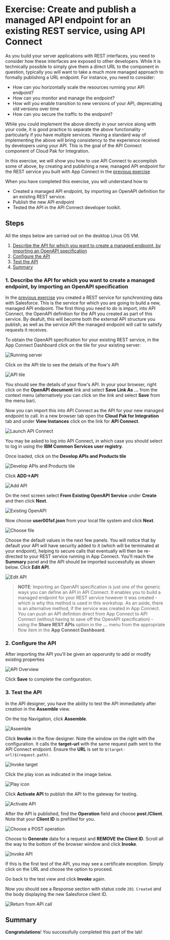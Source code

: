 # Exercise: Create and publish a managed API endpoint for an existing REST service, using API Connect

As you build your server applications with REST interfaces, you need to consider how these interfaces are exposed to other developers. While it is technically possible to simply give them a direct URL to the component in question, typically you will want to take a much more managed approach to formally publishing a URL endpoint. For instance, you need to consider:

* How can you horizontally scale the resources running your API endpoint?
* How can you monitor and manage the endpoint?
* How will you enable transition to new versions of your API, deprecating old versions over time
* How can you secure the traffic to the endpoint?

While you could implement the above directly in your service along with your code, it is good practice to separate the above functionality - particularly if you have multiple services. Having a standard way of implementing the above will bring consistency to the experience received by developers using your API. This is the goal of the API Connect component of Cloud Pak for Integration.

In this exercise, we will show you how to use API Connect to accomplish some of above, by creating and publishing a new, managed API endpoint for the REST service you built with App Connect in the [previous exercise](../exercise-app-connect/README.md)

When you have completed this exercise, you will understand how to

* Created a managed API endpoint, by importing an OpenAPI definition for an existing REST service.
* Publish the new API endpoint
* Tested the API in the API Connect developer toolkit.

## Steps

All the steps below are carried out on the desktop Linux OS VM.

1. [Describe the API for which you want to create a managed endpoint, by importing an OpenAPI specification](#1-define-what-your-api-will-call-by-importing-the-openapi-definition-for-your-rest-service)
1. [Configure the API](#2-configure-the-api)
1. [Test the API](#3-test-the-api)
1. [Summary](#summary)

### 1. Describe the API for which you want to create a managed endpoint, by importing an OpenAPI specification

In the [previous exercise](../exercise-app-connect/README.md) you created a REST service for synchronizing data with Salesforce. This is the service for which you are going to build a new, managed API endpoint. The first thing you need to do is import, into API Connect, the OpenAPI definition for the API you created as part of this service.  By deafult, this will become both the external API structure you publish, as well as the service API the managed endpoint will call to satisfy requests it receives.

To obtain the OpenAPI specification for your existing REST service, in the App Connect Dashboard click on the tile for your existing server:

![Running server](images/servertile.png)

Click on the API tile to see the details of the flow's API

![API tile](images/apitile.png)

You should see the details of your flow's API. In your your browser, right click on the **OpenAPI document** link and select **Save Link As ...** from the context menu (alternatively you can click on the link and select **Save** from the menu bar).

Now you can import this into API Connect as the API for your new managed endpoint to call. In a new browser tab open the **Cloud Pak for Integration** tab and under **View Instances** click on the link for **API Connect**.

![Launch API Connect](images/cp4i-dashboard-api-connect.png)

You may be asked to log into API Connect, in which case you should select to log in using the **IBM Common Services user registry**.

Once loaded, click on the **Develop APIs and Products tile**

![Develop APIs and Products tile](images/api-manager.png)

Click **ADD->API**

![Add API](images/add-api.png)

On the next screen select **From Existing OpenAPI Service** under **Create** and then click **Next**.

![Existing OpenAPI](images/existing-api.png)

Now choose **user001sf.json** from your local file system and click **Next**.

![Choose file](images/choose-file.png)

Choose the default values in the next few panels. You will notice that by default your API will have security added to it (which will be terminated at your endpoint), helping to secure calls that eventually will then be re-directed to your REST service running in App Connect. You'll reach the **Summary** panel and the API should be imported successfully as shown below. Click **Edit API**.

![Edit API](images/edit-api.png)

> **NOTE**: Importing an OpenAPI specification is just one of the generic ways you can define an API in API Connect. It enables you to build a managed endpoint for your REST service however it was created - which is why this method is used in this workshop. As an aside, there is an alternative method, if the service was created in App Connect. You can push an API defintion direct from App Connect to API Connect (without having to save off the OpenAPI specification) - using the **Share REST APIs** option in the **...** menu from the appropriate flow item in the **App Connect Dashboard**.

### 2. Configure the API

After importing the API you'll be given an opporunity to add or modify existing properties

![API Overview](images/api-overview.png)

Click **Save** to complete the configuration.

### 3. Test the API

In the API designer, you have the ability to test the API immediately after creation in the **Assemble** view.

On the top Navigation, click **Assemble**.

![Assemble](images/assemble.png)

Click **Invoke** in the flow designer. Note the window on the right with the configuration. It calls the **target-url** with the same request path sent to the API Connect endpoint. Ensure the **URL** is set to `$(target-url)$(request.path)`.

![Invoke target](images/invoke-target.png)

Click the play icon as indicated in the image below.

![Play icon](images/play-icon.png)

Click **Activate API** to publish the API to the gateway for testing.

![Activate API](images/activate-for-test.png)

After the API is published, find the **Operation** field and choose **post /Client**. Note that your **Client ID** is prefilled for you.

![Choose a POST operation](images/operation.png)

Choose to **Generate** data for a request and **REMOVE the Client ID**. Scroll all the way to the bottom of the browser window and click **Invoke**.

![Invoke API](images/invoke.png)

If this is the first test of the API, you may see a certificate exception. Simply click on the URL and choose the option to proceed.

Go back to the test view and click **Invoke** again.

Now you should see a Response section with status code `201 Created` and the body displaying the new Salesforce client ID.

![Return from API call](images/results.png)

## Summary

**Congratulations**! You successfully completed this part of the lab!
